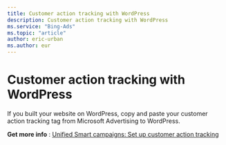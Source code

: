 ```yaml
---
title: Customer action tracking with WordPress
description: Customer action tracking with WordPress
ms.service: "Bing-Ads"
ms.topic: "article"
author: eric-urban
ms.author: eur
---
```


# Customer action tracking with WordPress

If you built your website on WordPress, copy and paste your customer action tracking tag from Microsoft Advertising to WordPress.

**Get more info** : [Unified Smart campaigns: Set up customer action tracking](../hlp_DMC_CONC_CAT_Intro.md)


